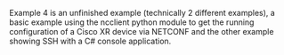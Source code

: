 Example 4 is an unfinished example (technically 2 different examples), a basic example using the ncclient python module to get the running configuration of a Cisco XR device via NETCONF and the other example showing SSH with a C# console application.